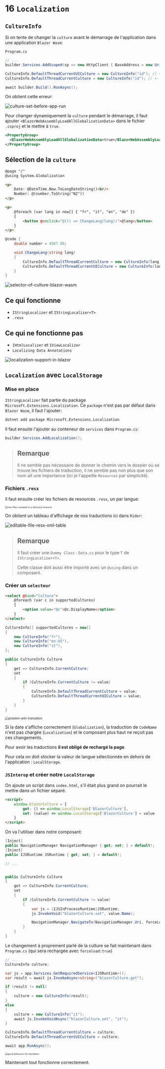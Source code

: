 # 16 `Localization`



## `CultureInfo`

Si on tente de changer la `culture` avant le démarrage de l'application dans une application `Blazor Wasm`:

`Program.cs`

```cs
// ...
builder.Services.AddScoped(sp => new HttpClient { BaseAddress = new Uri(builder.HostEnvironment.BaseAddress) });

CultureInfo.DefaultThreadCurrentUICulture = new CultureInfo("id"); // <- ici
CultureInfo.DefaultThreadCurrentCulture = new CultureInfo("id"); // <- ici

await builder.Build().RunAsync();
```

On obtient cette erreur:

![culture-set-before-app-run](assets/culture-set-before-app-run.png)

Pour changer dynamiquement la `culture` pendant le démarrage, il faut ajouter `<BlazorWebAssemblyLoadAllGlobalizationData>`  dans le fichier `.csproj` et le mettre à `true`.

```xml
<PropertyGroup>
  <BlazorWebAssemblyLoadAllGlobalizationData>true</BlazorWebAssemblyLoadAllGlobalizationData>
</PropertyGroup>
```



## Sélection de la `culture`

```html
@page "/"
@using System.Globalization

<p>
    Date: @DateTime.Now.ToLongDateString()<br/>
    Number: @(number.ToString("N2"))
</p>

<p>
    @foreach (var lang in new[] { "fr", "it", "en", "de" })
    {
        <button @onclick="@(() => ChangeLang(lang))">@lang</button>
    }
</p>
```

```cs
@code {
    double number = 4567.98;

    void ChangeLang(string lang)
    {
        CultureInfo.DefaultThreadCurrentCulture = new CultureInfo(lang);
        CultureInfo.DefaultThreadCurrentUICulture = new CultureInfo(lang);
    }
}
```

<img src="assets/selector-of-culture-blazor-wasm.png" alt="selector-of-culture-blazor-wasm" />

## Ce qui fonctionne

- `IStringLocalizer` et `IStringLocalizer<T>`
- `.resx`



## Ce qui ne fonctionne pas

- `IHtmlLocalizer` et `IViewLocalizer`
- `Localizing Data Annotations`

<img src="assets/localization-support-in-blazor.png" alt="localization-support-in-blazor" />



## `Localization` avec `LocalStorage`

### Mise en place

`IStringLocalizer` fait partie du package `Microsoft.Extensions.Localization`. Ce `package` n'est pas par défaut dans `Blazor Wasm`, il faut l'ajouter:

```bash
dotnet add package Microsoft.Extensions.Localization
```

Il faut ensuite l'ajouter au conteneur de `services` dans `Program.cs`:

```cs
builder.Services.AddLocalization();
```

> ## Remarque
>
> Il ne semble pas nécessaire de donner le chemin vers le dossier où se trouve les fichiers de traduction, il ne semble pas non plus que son nom ait une importance (ici je l'appellle `Resources` par simplicité).



### Fichiers `.resx`

Il faut ensuite créer les fichiers de resources `.resx`, un par langue:

<img src="assets/resx-files-crezated-in-a-directory-resource.png" alt="resx-files-crezated-in-a-directory-resource" style="zoom:50%;" />

On obtient un tableau d'affichage de nos traductions ici dans `Rider`:

<img src="assets/editable-file-resx-xml-table.png" alt="editable-file-resx-xml-table" />

> ## Remarque
>
> Il faut créer une `Dummy Class` : `Data.cs` pour le type `T` de `IStringLocalizer<T>`.
>
> Cette classe doit aussi être importé avec un `@using` dans un composant.



### Créer un `selecteur`

```html
<select @bind="Culture">
    @foreach (var c in supportedCultures)
    {
        <option value="@c">@c.DisplayName</option>
    }
</select>
```

```cs
CultureInfo[] supportedCultures = new[]
{
    new CultureInfo("fr"),
    new CultureInfo("en-US"),
    new CultureInfo("it"),
};

public CultureInfo Culture
{
    get => CultureInfo.CurrentCulture;
    set
    {
        if (CultureInfo.CurrentCulture != value)
        {
            CultureInfo.DefaultThreadCurrentCulture = value;
            CultureInfo.DefaultThreadCurrentUICulture = value;
        }
    }
}
```

<img src="assets/problem-with-translation.png" alt="problem-with-translation" style="zoom:67%;" />

Si la date s'affiche correctement (`Globalization`), la traduction de `CodeName` n'est pas chargée (`Localization`) et le composant plus haut ne reçoit pas ces changements.

Pour avoir les traductions **il est obligé de rechargé la page**.

Pour cela on doit stocker la valeur de langue sélectionnée en dehors de l'application : `LocalStorage`.



### `JSInterop` et créer notre `LocalStorage`

On ajoute un script dans `index.html`, s'il était plus grand on pourrait le mettre dans un fichier séparé.

```html
<script>
	window.blazorCulture = {
        get: () => window.LocalStorage['BlazorCulture'],
        set: (value) => window.LocalStorage['BlazorCulture'] = value
    }
</script>
```

On va l'utiliser dans notre composant:

```cs
[Inject]
public NavigationManager NavigationManager { get; set; } = default!;
[Inject]
public IJSRuntime JSRuntime { get; set; } = default!;

// ...


public CultureInfo Culture
{
    get => CultureInfo.CurrentCulture;
    set
    {
        if (CultureInfo.CurrentCulture != value)
        {
            var js = (IJSInProcessRuntime)JSRuntime;
            js.InvokeVoid("blazorCulture.set", value.Name);

            NavigationManager.NavigateTo(NavigationManager.Uri, forceLoad:true);
        }
    }
}
```

Le changement à proprement parlé de la culture se fait maintenant dans `Program.cs` (qui sera rechargée avec `forceload:true`)

```cs
// ...
CultureInfo culture;

var js = app.Services.GetRequiredService<IJSRuntime>();
var result = await js.InvokeAsync<string>("blazorCulture.get");

if (result != null)
{
    culture = new CultureInfo(result);
}
else
{
    culture = new CultureInfo("it");
    await js.InvokeVoidAsync("blazorCulture.set", "it");
}

CultureInfo.DefaultThreadCurrentCulture = culture;
CultureInfo.DefaultThreadCurrentUICulture = culture;

await app.RunAsync();
```

<img src="assets/good-behaviour-for-translation.png" alt="good-behaviour-for-translation" style="zoom:50%;" />

Maintenant tout fonctionne correctement.











